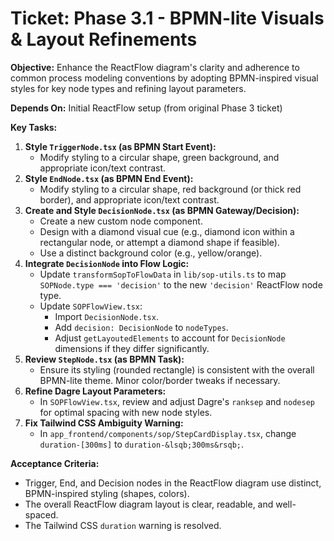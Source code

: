 # Ticket: Phase 3.1 - BPMN-lite Visuals & Layout Refinements

**Objective:** Enhance the ReactFlow diagram's clarity and adherence to common process modeling conventions by adopting BPMN-inspired visual styles for key node types and refining layout parameters.

**Depends On:** Initial ReactFlow setup (from original Phase 3 ticket)

**Key Tasks:**

1.  **Style `TriggerNode.tsx` (as BPMN Start Event):**
    *   Modify styling to a circular shape, green background, and appropriate icon/text contrast.
2.  **Style `EndNode.tsx` (as BPMN End Event):**
    *   Modify styling to a circular shape, red background (or thick red border), and appropriate icon/text contrast.
3.  **Create and Style `DecisionNode.tsx` (as BPMN Gateway/Decision):**
    *   Create a new custom node component.
    *   Design with a diamond visual cue (e.g., diamond icon within a rectangular node, or attempt a diamond shape if feasible).
    *   Use a distinct background color (e.g., yellow/orange).
4.  **Integrate `DecisionNode` into Flow Logic:**
    *   Update `transformSopToFlowData` in `lib/sop-utils.ts` to map `SOPNode.type === 'decision'` to the new `'decision'` ReactFlow node type.
    *   Update `SOPFlowView.tsx`:
        *   Import `DecisionNode.tsx`.
        *   Add `decision: DecisionNode` to `nodeTypes`.
        *   Adjust `getLayoutedElements` to account for `DecisionNode` dimensions if they differ significantly.
5.  **Review `StepNode.tsx` (as BPMN Task):**
    *   Ensure its styling (rounded rectangle) is consistent with the overall BPMN-lite theme. Minor color/border tweaks if necessary.
6.  **Refine Dagre Layout Parameters:**
    *   In `SOPFlowView.tsx`, review and adjust Dagre's `ranksep` and `nodesep` for optimal spacing with new node styles.
7.  **Fix Tailwind CSS Ambiguity Warning:**
    *   In `app_frontend/components/sop/StepCardDisplay.tsx`, change `duration-[300ms]` to `duration-&lsqb;300ms&rsqb;`.

**Acceptance Criteria:**

*   Trigger, End, and Decision nodes in the ReactFlow diagram use distinct, BPMN-inspired styling (shapes, colors).
*   The overall ReactFlow diagram layout is clear, readable, and well-spaced.
*   The Tailwind CSS `duration` warning is resolved. 